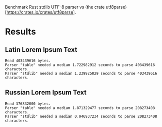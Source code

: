 Benchmark Rust stdlib UTF-8 parser vs (the crate utf8parse)[https://crates.io/crates/utf8parse].

# Results

## Latin Lorem Ipsum Text

    Read 403439616 bytes.
    Parser "table" needed a median 1.722982912 seconds to parse 403439616 characters.
    Parser "stdlib" needed a median 1.239925029 seconds to parse 403439616 characters.

## Russian Lorem Ipsum Text

    Read 376832000 bytes.
    Parser "table" needed a median 1.871329477 seconds to parse 208273408 characters.
    Parser "stdlib" needed a median 0.946937234 seconds to parse 208273408 characters.
